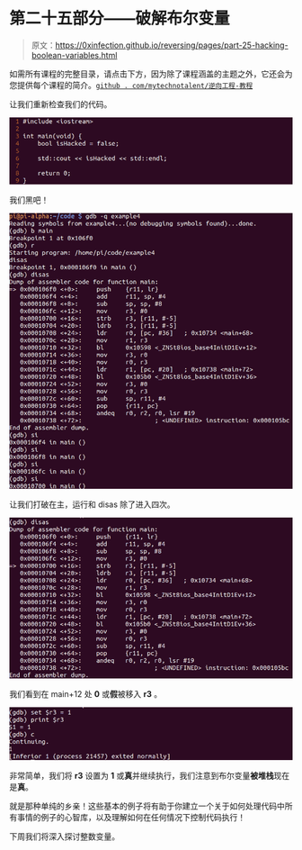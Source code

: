 # 第二十五部分——破解布尔变量

> 原文：<https://0xinfection.github.io/reversing/pages/part-25-hacking-boolean-variables.html>

如需所有课程的完整目录，请点击下方，因为除了课程涵盖的主题之外，它还会为您提供每个课程的简介。[`github . com/mytechnotalent/逆向工程-教程`](https://github.com/mytechnotalent/Reverse-Engineering-Tutorial)

让我们重新检查我们的代码。

![](img/a1199cb59efc8beb496a9c10912feee0.png)

我们黑吧！

![](img/180680b6df12a1086c5f78b6426064c4.png)

让我们打破在主，运行和 disas 除了进入四次。

![](img/a765bf0534e2748faf8d89f1b88daecb.png)

我们看到在 main+12 处 **0** 或**假**被移入 **r3** 。

![](img/505a29aa11c90f99135802d8b2268d1e.png)

非常简单，我们将 **r3** 设置为 **1** 或**真**并继续执行，我们注意到布尔变量**被堆栈**现在是**真**。

就是那种单纯的乡亲！这些基本的例子将有助于你建立一个关于如何处理代码中所有事情的例子的心智库，以及理解如何在任何情况下控制代码执行！

下周我们将深入探讨整数变量。